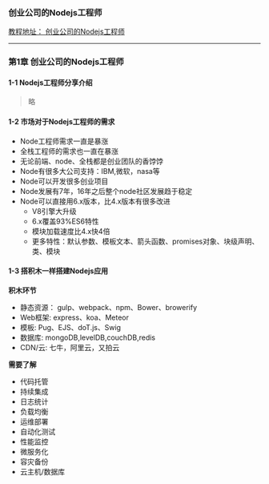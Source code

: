 ### 创业公司的Nodejs工程师
[教程地址： 创业公司的Nodejs工程师](http://www.imooc.com/coursescore/728)

---
### 第1章 创业公司的Nodejs工程师

#### 1-1 Nodejs工程师分享介绍
>略

#### 1-2 市场对于Nodejs工程师的需求
- Node工程师需求一直是暴涨
- 全栈工程师的需求也一直在暴涨
- 无论前端、node、全栈都是创业团队的香饽饽
- Node有很多大公司支持：IBM,微软，nasa等
- Node可以开发很多创业项目
- Node发展有7年，16年之后整个node社区发展趋于稳定
- Node可以直接用6.x版本，比4.x版本有很多改进
  - V8引擎大升级
  - 6.x覆盖93%ES6特性
  - 模块加载速度比4.x快4倍
  - 更多特性：默认参数、模板文本、箭头函数、promises对象、块级声明、类、模块


#### 1-3 搭积木一样搭建Nodejs应用
**积木环节**
- 静态资源： gulp、webpack、npm、Bower、browerify
- Web框架: express、koa、Meteor
- 模板: Pug、EJS、doT.js、Swig
- 数据库: mongoDB,levelDB,couchDB,redis
- CDN/云: 七牛，阿里云，又拍云

**需要了解**
- 代码托管
- 持续集成
- 日志统计
- 负载均衡
- 运维部署
- 自动化测试
- 性能监控
- 微服务化
- 容灾备份
- 云主机/数据库
